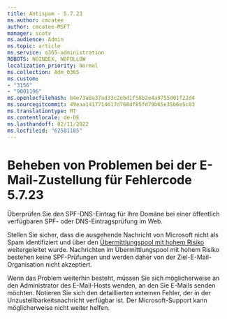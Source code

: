 ```yaml
---
title: Antispam - 5.7.23
ms.author: cmcatee
author: cmcatee-MSFT
manager: scotv
ms.audience: Admin
ms.topic: article
ms.service: o365-administration
ROBOTS: NOINDEX, NOFOLLOW
localization_priority: Normal
ms.collection: Adm_O365
ms.custom:
- "3156"
- "9001196"
ms.openlocfilehash: b4e73a8a37ad33c2ebd1f58b2e4a9755d01f22d4
ms.sourcegitcommit: 49eaa1417714617d768df85fd79b65e35b6e5c83
ms.translationtype: MT
ms.contentlocale: de-DE
ms.lasthandoff: 02/11/2022
ms.locfileid: "62581185"
---
```

# <a name="fix-email-delivery-issues-for-error-code-5723"></a>Beheben von Problemen bei der E-Mail-Zustellung für Fehlercode 5.7.23

Überprüfen Sie den SPF-DNS-Eintrag für Ihre Domäne bei einer öffentlich verfügbaren SPF- oder DNS-Eintragsprüfung im Web.

Stellen Sie sicher, dass die ausgehende Nachricht von Microsoft nicht als Spam identifiziert und über den [Übermittlungspool mit hohem Risiko](https://docs.microsoft.com/microsoft-365/security/office-365-security/high-risk-delivery-pool-for-outbound-messages) weitergeleitet wurde. Nachrichten im Übermittlungspool mit hohem Risiko bestehen keine SPF-Prüfungen und werden daher von der Ziel-E-Mail-Organisation nicht akzeptiert.

Wenn das Problem weiterhin besteht, müssen Sie sich möglicherweise an den Administrator des E-Mail-Hosts wenden, an den Sie E-Mails senden möchten. Notieren Sie sich den detaillierten externen Fehler, der in der Unzustellbarkeitsnachricht verfügbar ist. Der Microsoft-Support kann möglicherweise nicht weiter helfen.

